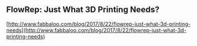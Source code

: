 ## FlowRep: Just What 3D Printing Needs?
  
  [http://www.fabbaloo.com/blog/2017/8/22/flowrep-just-what-3d-printing-needs](http://www.fabbaloo.com/blog/2017/8/22/flowrep-just-what-3d-printing-needs)